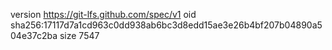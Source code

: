version https://git-lfs.github.com/spec/v1
oid sha256:17117d7a1cd963c0dd938ab6bc3d8edd15ae3e26b4bf207b04890a504e37c2ba
size 7547
